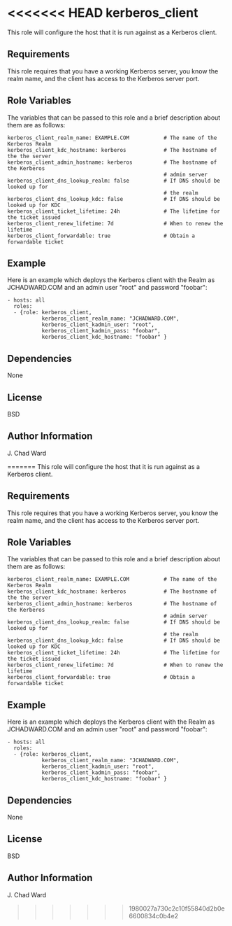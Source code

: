 <<<<<<< HEAD
kerberos_client
===============

This role will configure the host that it is run against as a Kerberos
client.

Requirements
------------

This role requires that you have a working Kerberos server, you know the
realm name, and the client has access to the Kerberos server port.

Role Variables
--------------

The variables that can be passed to this role and a brief description about
them are as follows:

    kerberos_client_realm_name: EXAMPLE.COM           # The name of the Kerberos Realm
    kerberos_client_kdc_hostname: kerberos            # The hostname of the the server
    kerberos_client_admin_hostname: kerberos          # The hostname of the Kerberos
                                                      # admin server
    kerberos_client_dns_lookup_realm: false           # If DNS should be looked up for
                                                      # the realm
    kerberos_client_dns_lookup_kdc: false             # If DNS should be looked up for KDC
    kerberos_client_ticket_lifetime: 24h              # The lifetime for the ticket issued
    kerberos_client_renew_lifetime: 7d                # When to renew the lifetime
    kerberos_client_forwardable: true                 # Obtain a forwardable ticket

Example
-------

Here is an example which deploys the Kerberos client with the Realm as
JCHADWARD.COM and an admin user "root" and password "foobar":

    - hosts: all
      roles:
      - {role: kerberos_client,
               kerberos_client_realm_name: "JCHADWARD.COM",
               kerberos_client_kadmin_user: "root",
               kerberos_client_kadmin_pass: "foobar",
               kerberos_client_kdc_hostname: "foobar" }

Dependencies
------------

None

License
-------

BSD

Author Information
------------------

J. Chad Ward


=======
This role will configure the host that it is run against as a Kerberos
client.

Requirements
------------

This role requires that you have a working Kerberos server, you know the
realm name, and the client has access to the Kerberos server port.

Role Variables
--------------

The variables that can be passed to this role and a brief description about
them are as follows:

    kerberos_client_realm_name: EXAMPLE.COM           # The name of the Kerberos Realm
    kerberos_client_kdc_hostname: kerberos            # The hostname of the the server
    kerberos_client_admin_hostname: kerberos          # The hostname of the Kerberos
                                                      # admin server
    kerberos_client_dns_lookup_realm: false           # If DNS should be looked up for
                                                      # the realm
    kerberos_client_dns_lookup_kdc: false             # If DNS should be looked up for KDC
    kerberos_client_ticket_lifetime: 24h              # The lifetime for the ticket issued
    kerberos_client_renew_lifetime: 7d                # When to renew the lifetime
    kerberos_client_forwardable: true                 # Obtain a forwardable ticket

Example
-------

Here is an example which deploys the Kerberos client with the Realm as
JCHADWARD.COM and an admin user "root" and password "foobar":

    - hosts: all
      roles:
      - {role: kerberos_client,
               kerberos_client_realm_name: "JCHADWARD.COM",
               kerberos_client_kadmin_user: "root",
               kerberos_client_kadmin_pass: "foobar",
               kerberos_client_kdc_hostname: "foobar" }

Dependencies
------------

None

License
-------

BSD

Author Information
------------------

J. Chad Ward

>>>>>>> 1980027a730c2c10f55840d2b0e6600834c0b4e2

